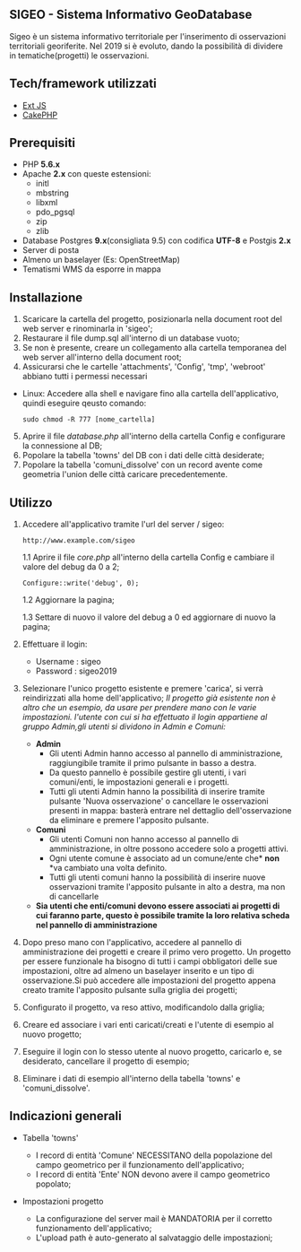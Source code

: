 ## SIGEO - Sistema Informativo GeoDatabase
Sigeo è un sistema informativo territoriale per l'inserimento di osservazioni territoriali georiferite. 
Nel 2019 si è evoluto, dando la possibilità di dividere in tematiche(progetti) le osservazioni.
## Tech/framework utilizzati
- [Ext JS](https://www.sencha.com/products/extjs/)
- [CakePHP](https://cakephp.org/)
## Prerequisiti
- PHP **5.6.x**
- Apache **2.x** con queste estensioni:
  - initl
  - mbstring
  - libxml
  - pdo_pgsql
  - zip
  - zlib
- Database Postgres **9.x**(consigliata 9.5) con codifica **UTF-8** e Postgis **2.x**
- Server di posta
- Almeno un baselayer (Es: OpenStreetMap)
- Tematismi WMS da esporre in mappa
## Installazione
1. Scaricare la cartella del progetto, posizionarla nella document root del web server e rinominarla in 'sigeo';
2. Restaurare il file dump.sql all'interno di un database vuoto;
3. Se non è presente, creare un collegamento alla cartella temporanea del web server all'interno della document root;
4. Assicurarsi che le cartelle 'attachments', 'Config', 'tmp', 'webroot' abbiano tutti i permessi necessari
  - Linux:
    Accedere alla shell e navigare fino alla cartella dell'applicativo, quindi eseguire qeusto comando:
    ```
    sudo chmod -R 777 [nome_cartella]
    ```
5. Aprire il file *database.php* all'interno della cartella Config e configurare la connessione al DB;
6. Popolare la tabella 'towns' del DB con i dati delle città desiderate;
7. Popolare la tabella 'comuni_dissolve' con un record avente come geometria l'union delle città caricare precedentemente.
## Utilizzo
1. Accedere all'applicativo tramite l'url del server / sigeo:
    ```
    http://www.example.com/sigeo
    ```
    
    1.1 Aprire il file *core.php* all'interno della cartella Config e cambiare il valore del debug da 0 a 2;   
    ```
    Configure::write('debug', 0);
    ```     
    1.2 Aggiornare la pagina;

    1.3 Settare di nuovo il valore del debug a 0 ed aggiornare di nuovo la pagina;

2. Effettuare il login: 
   - Username : sigeo
   - Password : sigeo2019
   
3. Selezionare l'unico progetto esistente e premere 'carica', si verrà reindirizzati alla home dell'applicativo;
   *Il progetto già esistente non è altro che un esempio, da usare per prendere mano con le varie impostazioni.*
   *l'utente con cui si ha effettuato il login appartiene al gruppo Admin,gli utenti si dividono in  Admin e Comuni:*
   - **Admin**
     - Gli utenti Admin hanno accesso al pannello di amministrazione, raggiungibile tramite il primo pulsante in basso a destra.
     - Da questo pannello è possibile gestire gli utenti, i vari comuni/enti, le impostazioni generali e i progetti.
     - Tutti gli utenti Admin hanno la possibilità di inserire tramite pulsante 'Nuova osservazione'  o cancellare le osservazioni              presenti in mappa: basterà entrare nel dettaglio dell'osservazione da eliminare e premere l'apposito pulsante.
   - **Comuni**
     - Gli utenti Comuni non hanno accesso al pannello di amministrazione, in oltre possono accedere solo a progetti attivi.
     - Ogni utente comune è associato ad un comune/ente che* **non** *va cambiato una volta definito.
     - Tutti gli utenti comuni hanno la possibilità di inserire nuove osservazioni tramite l'apposito pulsante in alto a destra, ma non        di cancellarle
   - **Sia utenti che enti/comuni devono essere associati ai progetti di cui faranno parte, questo è possibile tramite la loro relativa         scheda nel pannello di amministrazione**
   
4. Dopo preso mano con l'applicativo, accedere al pannello di amministrazione dei progetti e creare il primo vero progetto. Un           progetto per essere funzionale ha bisogno di tutti i campi obbligatori delle sue impostazioni, oltre ad almeno un baselayer inserito e un tipo di osservazione.Si può accedere alle impostazioni del progetto appena creato tramite l'apposito pulsante sulla griglia dei progetti;
   
5. Configurato il progetto, va reso attivo, modificandolo dalla griglia;

6. Creare ed associare i vari  enti caricati/creati e l'utente di esempio al nuovo progetto;

7. Eseguire il login con lo stesso utente al nuovo progetto, caricarlo e, se desiderato, cancellare il progetto di esempio;

8. Eliminare i dati di esempio all'interno della tabella 'towns' e 'comuni_dissolve'.

## Indicazioni generali
- Tabella 'towns'
  - I record di entità 'Comune' NECESSITANO della popolazione del campo geometrico per il funzionamento dell'applicativo;
  - I record di entità 'Ente' NON devono avere il campo geometrico popolato;

- Impostazioni progetto
  - La configurazione del server mail è MANDATORIA per il corretto funzionamento dell'applicativo;
  - L'upload path è auto-generato al salvataggio delle impostazioni;
  
